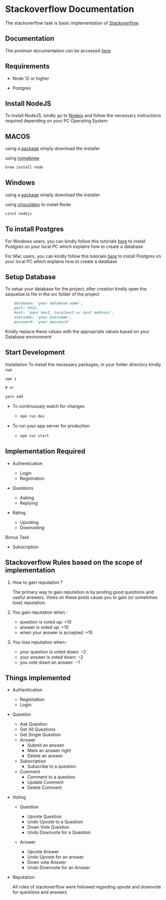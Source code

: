 # Stackoverflow Documentation

The stackoverflow task is basic implementation of [Stackoverflow](https://stackoverflow.com)

## Documentation

The postman documentation can be accessed [here](https://documenter.getpostman.com/view/8937000/TW6xo8hf)

## Requirements

* Node 12 or higher

* Postgres

## Install NodeJS

To Install NodeJS, kindly go to [Nodejs](https://nodejs.com) and follow the necessary instructions required depending on
your PC Operating System

## MACOS

using a [package](https://nodejs.org/en/#download) simply download the installer

using [homebrew](https://github.com/Homebrew/legacy-homebrew)

```markdown
brew install node
```

## Windows

using a [package](https://nodejs.org/en/#download) simply download the installer

using [chocolatey](http://chocolatey.org/) to install Node

```markdown
cinst nodejs
```

## To install Postgres

For Windows users, you can kindly follow this
tutorials [here](https://learnsql.com/blog/how-to-install-postgresql-on-windows-in-5-minutes/) to install Postgres on
your local PC which explains how to create a database

For Mac users, you can kindly follow this tutorials [here](https://www.robinwieruch.de/postgres-sql-macos-setup)  to
install Postgres on your local PC which explains how to create a database

## Setup Database

To setup your database for the project, after creation kindly open the sequelize.ts file in the src folder of the
project

```markdown
    database: 'your database name',
    port: 5432,
    host: 'your host, localhost or host address',
    username: 'your username',
    password: 'your password'
```

Kindly replace these values with the appropriate values based on your Database environment

## Start Development

Installation To install the necessary packages, in your folder directory kindly run

```markdown
npm i

# or

yarn add
```

* To continuously watch for changes
    * ```markdown 
      npm run dev
      ```

* To run your app server for production
    * ```markdown
      npm run start
         ```

## Implementation Required

* Authentication
    * Login
    * Registration

* Questions
    * Asking
    * Replying

* Rating
    * Upvoting
    * Downvoting

Bonus Task

* Subscription

## Stackoverflow Rules based on the scope of implementation

1. How to gain reputation ?

   The primary way to gain reputation is by posting good questions and useful answers. Votes on these posts cause you to
   gain (or sometimes lose) reputation.

2. You gain reputation when :
    * question is voted up: +10
    * answer is voted up: +10
    * when your answer is accepted: +15

3. You lose reputation when :
    * your question is voted down: −2
    * your answer is voted down: −2
    * you vote down an answer: −1

## Things implemented

* Authentication
    * Registration
    * Login

* Question
    * Ask Question
    * Get All Questions
    * Get Single Question
    * Answer
        * Submit an answer
        * Mark an answer right
        * Delete an answer
    * Subscription
        * Subscribe to a question
    * Comment
        * Comment to a question
        * Update Comment
        * Delete Comment

* Voting
    * Question
        * Upvote Question
        * Undo Upvote to a Question
        * Down Vote Question
        * Undo Downvote for a Question

    * Answer
        * Upvote Answer
        * Undo Upvote for an answer
        * Down vote Answer
        * Undo Downvote for an Answer

* Reputation
    
     All rules of stackoverflow were followed regarding upvote and downvote for questions and answers
    
